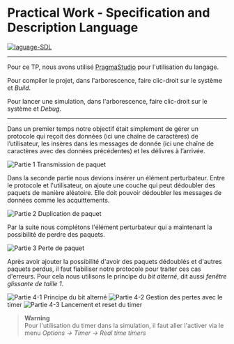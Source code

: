 # Practical Work - Specification and Description Language

<a href="https://www.pragmadev.com/">
  <img src="https://img.shields.io/badge/language-SDL-3dc1c6?style=flat-square" alt="laguage-SDL" />
</a>

---

Pour ce TP, nous avons utilisé <a href="https://www.pragmadev.com/">PragmaStudio</a> pour l'utilisation du langage.

Pour compiler le projet, dans l'arborescence, faire clic-droit sur le système et *Build*.

Pour lancer une simulation, dans l'arborescence, faire clic-droit sur le système et *Debug*.

---

Dans un premier temps notre objectif était simplement de gérer un protocole qui reçoit des données (ici une chaîne de caractères) de l’utilisateur, les insères dans les messages de donnée (ici une chaîne de caractères avec des données précédentes) et les délivres à l’arrivée.

<img src=/Documents/partie1.png alt="Partie 1" />
Transmission de paquet


Dans la seconde partie nous devions insérer un élément perturbateur. Entre le protocole et l'utilisateur, on ajoute une couche qui peut dédoubler des paquets de manière aléatoire. Elle doit pouvoir dédoubler les messages de données comme les acquittements.

<img src=/Documents/partie2.png alt="Partie 2" />
Duplication de paquet


Par la suite nous complétons l'élément perturbateur qui a maintenant la possibilité de perdre des paquets.

<img src=/Documents/partie3.png alt="Partie 3" />
Perte de paquet


Après avoir ajouter la possibilité d'avoir des paquets dédoublés et d'autres paquets perdus, il faut fiabiliser notre protocole pour traiter ces cas d'erreurs.
Pour cela nous utilisons le principe du *bit alterné*, dit aussi *fenêtre glissante de taille 1*.

<img src=/Documents/partie4-1.png alt="Partie 4-1" />
Principe du bit alterné
<img src=/Documents/partie4-2.png alt="Partie 4-2" />
Gestion des pertes avec le timer
<img src=/Documents/partie4-3.png alt="Partie 4-3" />
Lancement et reset du timer

> **Warning**<br>
> Pour l'utilisation du timer dans la simulation, il faut aller l'activer via le menu *Options → Timer → Real time timers*

